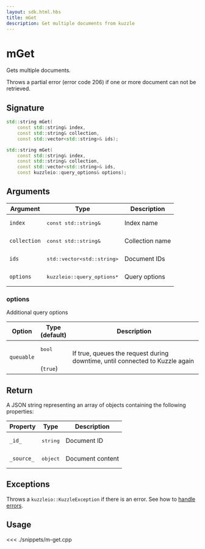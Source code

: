```yaml
---
layout: sdk.html.hbs
title: mGet
description: Get multiple documents from kuzzle
---
```


# mGet

Gets multiple documents.

Throws a partial error (error code 206) if one or more document can not be retrieved.

## Signature

```cpp
std::string mGet(
    const std::string& index,
    const std::string& collection,
    const std::vector<std::string>& ids);

std::string mGet(
    const std::string& index,
    const std::string& collection,
    const std::vector<std::string>& ids,
    const kuzzleio::query_options& options);
```

## Arguments

| Argument     | Type                                      | Description     |
| ------------ | ----------------------------------------- | --------------- |
| `index`      | <pre>const std::string&</pre>             | Index name      |
| `collection` | <pre>const std::string&</pre>             | Collection name |
| `ids`        | <pre>std::vector&lt;std::string&gt;</pre> | Document IDs    |
| `options`    | <pre>kuzzleio::query_options\*</pre>      | Query options   |

### options

Additional query options

| Option     | Type<br/>(default)           | Description                                                                  |
| ---------- | ---------------------------- | ---------------------------------------------------------------------------- |
| `queuable` | <pre>bool</pre><br/>(`true`) | If true, queues the request during downtime, until connected to Kuzzle again |

## Return

A JSON string representing an array of objects containing the following properties:

| Property   | Type              | Description      |
| ---------- | ----------------- | ---------------- |
| `_id_`     | <pre>string</pre> | Document ID      |
| `_source_` | <pre>object</pre> | Document content |

## Exceptions

Throws a `kuzzleio::KuzzleException` if there is an error. See how to [handle errors](/sdk/cpp/1/error-handling).

## Usage

<<< ./snippets/m-get.cpp
